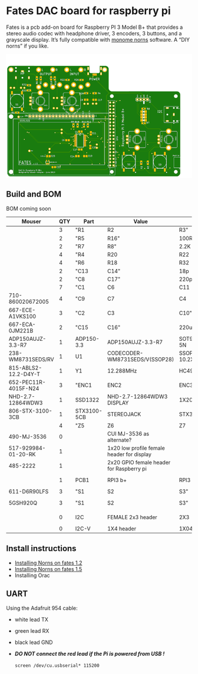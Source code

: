 # Fates DAC board for raspberry pi

Fates is a pcb add-on board for Raspberry PI 3 Model B+ that provides a stereo audio codec with headphone driver, 3 encoders, 3 buttons, and a grayscale display. It’s fully compatible with [monome norns](<https://github.com/monome/norns>) software. A “DIY norns” if you like.

![<fates pcb top>](<hardware/fates1.5-top.png>)

## Build and BOM

BOM coming soon

| Mouser  | QTY | Part | Value | Package | Desc | LINK |
|---------|---|---------|---------|---------|---------|---------|
||3|"R1| R2| R3"|10k|R0805|"RESISTOR| American symbol"|
||2|"R5| R16"|100R|R0805|"RESISTOR| American symbol"|
||2|"R7| R8"|2.2K|R0805|"RESISTOR| American symbol"|
||4|"R4| R20| R22| R26"|5.6K|R0805|"RESISTOR| American symbol"|
||4|"R6| R18| R32| R33"|47K|R0805|"RESISTOR| American symbol"|
||2|"C13| C14"|18p|C0805|"CAPACITOR| European symbol"|
||2|"C8| C17"|220p|C0805|"CAPACITOR| European symbol"|
||7|"C1| C6| C11| C22| C23| C25| C27"|100n|C0805|"CAPACITOR| European symbol"|
|710-860020672005|4|"C9| C7| C4| C12"|1uF Electrolytic|"E2|5-5"|"POLARIZED CAPACITOR| American symbol"|
|667-ECE-A1VKS100|3|"C2| C3| C10"|10uF Electrolytic|"E2|5-5"|"POLARIZED CAPACITOR| American symbol"|
|667-ECA-0JM221B|2|"C15| C16"|220uF Electrolytic|"E2|5-5"|"POLARIZED CAPACITOR| American symbol"|
|ADP150AUJZ-3.3-R7|1|ADP150-3.3|ADP150AUJZ-3.3-R7|SOT95P280X100-5N||
|238-WM8731SEDS/RV|1|U1|CODECODER-WM8731SEDS/V(SSOP28)|SSOP28-0.65-10.2X5.2MM||
|815-ABLS2-12.2-D4Y-T|1|Y1|12.288MHz|HC49UP|Crystals|
|652-PEC11R-4015F-N24|3|"ENC1|ENC2|ENC3"|ENC_BOURNS_PEC11|PEC11||
|NHD-2.7-12864WDW3|1|SSD1322|NHD-2.7-12864WDW3 DISPLAY|1X20-SSD1322-2||
|806-STX-3100-3CB|1|STX3100-5CB|STEREOJACK|STX3100||
||4|"Z5| Z6| Z7| Z8"|PJ302M2|PJ302M||https://modularaddict.com/pj302m-jacks https://www.thonk.co.uk/shop/3-5mm-jacks/
|490-MJ-3536|0||CUI MJ-3536 as alternate?|||
|517-929984-01-20-RK|1||1x20 low profile female header for display|||
|485-2222|1||2x20 GPIO female header for Raspberry pi||Adafruit Part # 2222|
||1|PCB1|RPI3 b+|RPI3|Device for Raspberry Pi 3 board |
|611-D6R90LFS|3|"S1|S2|S3"|DT6 Switch Black|DT6|ITT SWITCH|
|5GSH920Q|3|"S1|S2|S3"|5G MEC switch - Quiet|||
||0|I2C|FEMALE 2x3 header|2X3|Multi connection point.|
||0|I2C-V|1X4 header|1X04-BIG|4-pin connector|


## Install instructions

- [Installing Norns on fates 1.2](https://github.com/okyeron/fates/blob/master/install/norns/Norns_install_instructions_1.2.md)
- [Installing Norns on fates 1.5](https://github.com/okyeron/fates/blob/master/install/norns/Norns_install_instructions_1.5.md)
- Installing Orac

## UART

Using the Adafruit 954 cable:
- white lead TX
- green lead RX
- black lead GND
- ***DO NOT connect the red lead if the Pi is powered from USB !***

  `screen /dev/cu.usbserial* 115200`
